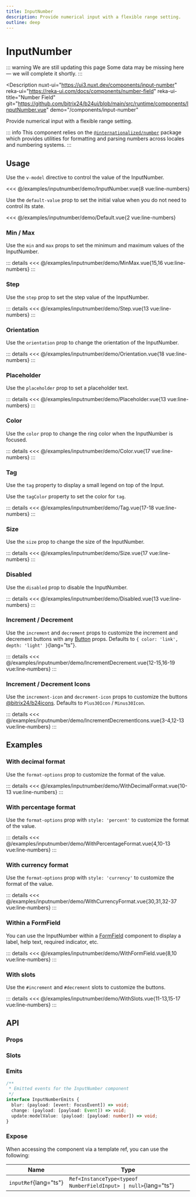 ```yaml
---
title: InputNumber
description: Provide numerical input with a flexible range setting.
outline: deep
---
```

<script setup>
import InputNumberExample from '/examples/inputnumber/InputNumber.vue';
import DefaultExample from '/examples/inputnumber/Default.vue';
import MinMaxExample from '/examples/inputnumber/MinMax.vue';
import StepExample from '/examples/inputnumber/Step.vue';
import OrientationExample from '/examples/inputnumber/Orientation.vue';
import PlaceholderExample from '/examples/inputnumber/Placeholder.vue';
import ColorExample from '/examples/inputnumber/Color.vue';
import TagExample from '/examples/inputnumber/Tag.vue';
import SizeExample from '/examples/inputnumber/Size.vue';
import DisabledExample from '/examples/inputnumber/Disabled.vue';
import IncrementDecrementExample from '/examples/inputnumber/IncrementDecrement.vue';
import IncrementDecrementIconsExample from '/examples/inputnumber/IncrementDecrementIcons.vue';
import WithDecimalFormatExample from '/examples/inputnumber/WithDecimalFormat.vue';
import WithPercentageFormatExample from '/examples/inputnumber/WithPercentageFormat.vue';
import WithCurrencyFormatExample from '/examples/inputnumber/WithCurrencyFormat.vue';
import WithFormFieldExample from '/examples/inputnumber/WithFormField.vue';
import WithSlotsExample from '/examples/inputnumber/WithSlots.vue';
</script>
# InputNumber

::: warning We are still updating this page
Some data may be missing here — we will complete it shortly.
:::

<Description
  nuxt-ui="https://ui3.nuxt.dev/components/input-number"
  reka-ui="https://reka-ui.com/docs/components/number-field"
  reka-ui-title="Number Field"
  git="https://github.com/bitrix24/b24ui/blob/main/src/runtime/components/InputNumber.vue"
  demo="/components/input-number"
>
  Provide numerical input with a flexible range setting.
</Description>

::: info
This component relies on the [`@internationalized/number`](https://react-spectrum.adobe.com/internationalized/number/index.html) package which provides utilities for formatting and parsing numbers across locales and numbering systems.
:::

## Usage

Use the `v-model` directive to control the value of the InputNumber.

<div class="lg:min-h-[160px]">
  <ClientOnly>
    <InputNumberExample />
  </ClientOnly>
</div>

<<< @/examples/inputnumber/demo/InputNumber.vue{8 vue:line-numbers}


Use the `default-value` prop to set the initial value when you do not need to control its state.

<div class="lg:min-h-[160px]">
  <ClientOnly>
    <DefaultExample />
  </ClientOnly>
</div>

<<< @/examples/inputnumber/demo/Default.vue{2 vue:line-numbers}

### Min / Max

Use the `min` and `max` props to set the minimum and maximum values of the InputNumber.

<div class="lg:min-h-[275px]">
  <ClientOnly>
    <MinMaxExample />
  </ClientOnly>
</div>

::: details
<<< @/examples/inputnumber/demo/MinMax.vue{15,16 vue:line-numbers}
:::

### Step

Use the `step` prop to set the step value of the InputNumber.

<div class="lg:min-h-[275px]">
  <ClientOnly>
    <StepExample />
  </ClientOnly>
</div>

::: details
<<< @/examples/inputnumber/demo/Step.vue{13 vue:line-numbers}
:::

### Orientation

Use the `orientation` prop to change the orientation of the InputNumber.

<div class="lg:min-h-[275px]">
  <ClientOnly>
    <OrientationExample />
  </ClientOnly>
</div>

::: details
<<< @/examples/inputnumber/demo/Orientation.vue{18 vue:line-numbers}
:::

### Placeholder

Use the `placeholder` prop to set a placeholder text.

<div class="lg:min-h-[275px]">
  <ClientOnly>
    <PlaceholderExample />
  </ClientOnly>
</div>

::: details
<<< @/examples/inputnumber/demo/Placeholder.vue{13 vue:line-numbers}
:::

### Color

Use the `color` prop to change the ring color when the InputNumber is focused.

<div class="lg:min-h-[275px]">
  <ClientOnly>
    <ColorExample />
  </ClientOnly>
</div>

::: details
<<< @/examples/inputnumber/demo/Color.vue{17 vue:line-numbers}
:::

### Tag

Use the `tag` property to display a small legend on top of the Input.

Use the `tagColor` property to set the color for `tag`.

<div class="lg:min-h-[275px]">
  <ClientOnly>
    <TagExample />
  </ClientOnly>
</div>

::: details
<<< @/examples/inputnumber/demo/Tag.vue{17-18 vue:line-numbers}
:::

### Size

Use the `size` prop to change the size of the InputNumber.

<div class="lg:min-h-[275px]">
  <ClientOnly>
    <SizeExample />
  </ClientOnly>
</div>

::: details
<<< @/examples/inputnumber/demo/Size.vue{17 vue:line-numbers}
:::

### Disabled

Use the `disabled` prop to disable the InputNumber.

<div class="lg:min-h-[275px]">
  <ClientOnly>
    <DisabledExample />
  </ClientOnly>
</div>

::: details
<<< @/examples/inputnumber/demo/Disabled.vue{13 vue:line-numbers}
:::

### Increment / Decrement

Use the `increment` and `decrement` props to customize the increment and decrement buttons with any [Button](/components/button) props. Defaults to `{ color: 'link', depth: 'light' }`{lang="ts"}.

<div class="lg:min-h-[160px]">
  <ClientOnly>
    <IncrementDecrementExample />
  </ClientOnly>
</div>

::: details
<<< @/examples/inputnumber/demo/IncrementDecrement.vue{12-15,16-19 vue:line-numbers}
:::

### Increment / Decrement Icons

Use the `increment-icon` and `decrement-icon` props to customize the buttons [@bitrix24/b24icons](https://bitrix24.github.io/b24icons/guide/icons.html). Defaults to `Plus30Icon` / `Minus30Icon`.

<div class="lg:min-h-[160px]">
  <ClientOnly>
    <IncrementDecrementIconsExample />
  </ClientOnly>
</div>

::: details
<<< @/examples/inputnumber/demo/IncrementDecrementIcons.vue{3-4,12-13 vue:line-numbers}
:::

## Examples

### With decimal format

Use the `format-options` prop to customize the format of the value.

<div class="lg:min-h-[160px]">
  <ClientOnly>
    <WithDecimalFormatExample />
  </ClientOnly>
</div>

::: details
<<< @/examples/inputnumber/demo/WithDecimalFormat.vue{10-13 vue:line-numbers}
:::

### With percentage format

Use the `format-options` prop with `style: 'percent'` to customize the format of the value.

<div class="lg:min-h-[160px]">
  <ClientOnly>
    <WithPercentageFormatExample />
  </ClientOnly>
</div>

::: details
<<< @/examples/inputnumber/demo/WithPercentageFormat.vue{4,10-13 vue:line-numbers}
:::

### With currency format

Use the `format-options` prop with `style: 'currency'` to customize the format of the value.

<div class="lg:min-h-[275px]">
  <ClientOnly>
    <WithCurrencyFormatExample />
  </ClientOnly>
</div>

::: details
<<< @/examples/inputnumber/demo/WithCurrencyFormat.vue{30,31,32-37 vue:line-numbers}
:::

### Within a FormField

You can use the InputNumber within a [FormField](/components/form-field) component to display a label, help text, required indicator, etc.

<div class="lg:min-h-[160px]">
  <ClientOnly>
    <WithFormFieldExample />
  </ClientOnly>
</div>

::: details
<<< @/examples/inputnumber/demo/WithFormField.vue{8,10 vue:line-numbers}
:::

### With slots

Use the `#increment` and `#decrement` slots to customize the buttons.

<div class="lg:min-h-[160px]">
  <ClientOnly>
    <WithSlotsExample />
  </ClientOnly>
</div>

::: details
<<< @/examples/inputnumber/demo/WithSlots.vue{11-13,15-17 vue:line-numbers}
:::

## API

### Props

<ComponentProps component="InputNumber" />

### Slots

<ComponentSlots component="InputNumber" />

### Emits

```ts
/**
 * Emitted events for the InputNumber component
 */
interface InputNumberEmits {
  blur: (payload: [event: FocusEvent]) => void;
  change: (payload: [payload: Event]) => void;
  update:modelValue: (payload: [payload: number]) => void;
}
```

### Expose

When accessing the component via a template ref, you can use the following:

| Name                  | Type                                                            |
|-----------------------|-----------------------------------------------------------------|
| `inputRef`{lang="ts"} | `Ref<InstanceType<typeof NumberFieldInput> \| null>`{lang="ts"} |
